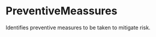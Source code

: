 PreventiveMeassures
===================

Identifies preventive measures to be taken to mitigate risk.
